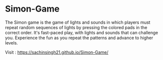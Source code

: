# Simon-Game
The Simon game is the game of lights and sounds in which players must repeat random sequences of lights by pressing the colored pads in the correct order. It's fast-paced play, with lights and sounds that can challenge you. Experience the fun as you repeat the patterns and advance to higher levels.

Visit : https://sachinsingh21.github.io/Simon-Game/
